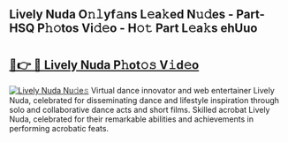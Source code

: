 ## Lively Nuda O𝚗𝚕yf𝚊ns L𝚎a𝚔ed N𝚞𝚍es - Part-HSQ P𝚑𝚘tos Vi𝚍𝚎o - H𝚘𝚝 Part L𝚎a𝚔s ehUuo

# <h2><a href="http://kfdekh.oniu.top/?m=Lively+Nuda">🔗👉 🔴 Lively Nuda P𝚑ot𝚘𝚜 V𝚒d𝚎o</a></h2>

[![Lively Nuda Nu𝚍e𝚜](https://i.imgur.com/0qMVB7G.gif)](http://kfdekh.oniu.top/?m=Lively+Nuda)
Virtual dance innovator and web entertainer Lively Nuda, celebrated for disseminating dance and lifestyle inspiration through solo and collaborative dance acts and short films. Skilled acrobat Lively Nuda, celebrated for their remarkable abilities and achievements in performing acrobatic feats.  
